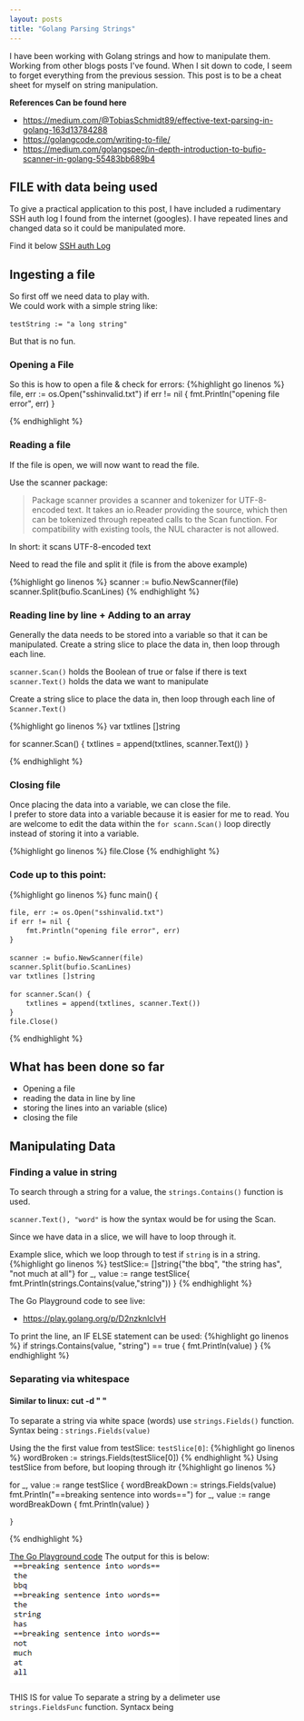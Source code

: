 ```yaml
---
layout: posts
title: "Golang Parsing Strings"
---
```


I have been working with Golang strings and how to manipulate them. Working from other blogs posts I've found. When I sit down to code, I seem to forget everything from the previous session. This post is to be a cheat sheet for myself on string manipulation.

**References Can be found here**
* https://medium.com/@TobiasSchmidt89/effective-text-parsing-in-golang-163d13784288
* https://golangcode.com/writing-to-file/
* https://medium.com/golangspec/in-depth-introduction-to-bufio-scanner-in-golang-55483bb689b4


## FILE with data being used
To give a practical application to this post, I have included a rudimentary SSH auth log I found from the internet (googles). I have repeated lines and changed data so it could be manipulated more.

Find it below
[SSH auth Log](/images/sshinvalid.txt)

## Ingesting a file
So first off we need data to play with.  
We could work with a simple string like:

`testString := "a long string"`

But that is no fun.
### Opening a File
So this is how to open a file & check for errors:
{%highlight go linenos %}
file, err := os.Open("sshinvalid.txt")
if err != nil {
	fmt.Println("opening file error", err)
}

{% endhighlight %}


### Reading a file
If the file is open, we will now want to read the file.

Use the scanner package:
> Package scanner provides a scanner and tokenizer for UTF-8-encoded text. It takes an io.Reader providing the source, which then can be tokenized through repeated calls to the Scan function. For compatibility with existing tools, the NUL character is not allowed.

In short: it scans UTF-8-encoded text

Need to read the file and split it (file is from the above example)

{%highlight go linenos %}
scanner := bufio.NewScanner(file)
scanner.Split(bufio.ScanLines)
{% endhighlight %}


### Reading line by line + Adding to an array
Generally the data needs to be stored into a variable so that it can be manipulated.
Create a string slice to place the data in, then loop through each line.

`scanner.Scan()` holds the Boolean of true or false if there is text
`scanner.Text()` holds the data we want to manipulate

Create a string slice to place the data in, then loop through each line of `Scanner.Text()` 

{%highlight go linenos %}
var txtlines []string

for scanner.Scan() {
	txtlines = append(txtlines, scanner.Text())
}

{% endhighlight %}


### Closing file
Once placing the data into a variable, we can close the file.  
I prefer to store data into a variable because it is easier for me to read. You are welcome to edit the data within the `for scann.Scan()` loop directly instead of storing it into a variable.


{%highlight go linenos %}
file.Close
{% endhighlight %}


### Code up to this point:
{%highlight go linenos %}
func main() {

	file, err := os.Open("sshinvalid.txt")
	if err != nil {
		fmt.Println("opening file error", err)
	}

	scanner := bufio.NewScanner(file)
	scanner.Split(bufio.ScanLines)
	var txtlines []string

	for scanner.Scan() {
		txtlines = append(txtlines, scanner.Text())
	}
	file.Close()
{% endhighlight %}


## What has been done so far  
* Opening a file
* reading the data in line by line
* storing the lines into an variable (slice)
* closing the file



## Manipulating Data

### Finding a value in string
To search through a string for a value, the `strings.Contains()` function is used.

`scanner.Text(), "word"` is how the syntax would be for using the Scan.

Since we have data in a slice, we will have to loop through it.

Example slice, which we loop through to test if `string` is in a string.
{%highlight go linenos %}
	testSlice:= []string{"the bbq", "the string has", "not much at all"}
	for _, value := range testSlice{
	fmt.Println(strings.Contains(value,"string"))
	}
{% endhighlight %}
 
 The Go Playground code to see live:  
* https://play.golang.org/p/D2nzknlclvH

To print the line, an IF ELSE statement can be used:
{%highlight go linenos %}
if strings.Contains(value, "string") == true {
			fmt.Println(value)
		}
{% endhighlight %}

### Separating via whitespace
#### Similar to linux: cut -d " " 

To separate a string via white space (words) use `strings.Fields()` function.
Syntax being : `strings.Fields(value)`

Using the the first value from testSlice: `testSlice[0]`:
{%highlight go linenos %}
wordBroken := strings.Fields(testSlice[0])
{% endhighlight %}
Using testSlice from before, but looping through itr
{%highlight go linenos %}

for _, value := range testSlice  {
		wordBreakDown := strings.Fields(value)
		fmt.Println("==breaking sentence into words==")
		for _, value := range wordBreakDown {
			fmt.Println(value)
		}

	}
{% endhighlight %}

[The Go Playground code](https://play.golang.org/p/wyVKZg4A9g4)
The output for this is below:  
![](/images/GolangString/image_1.png)





THIS IS for value
To separate a string by a delimeter use `strings.FieldsFunc` function.
Syntacx being



 


























